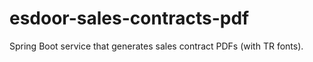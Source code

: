 # esdoor-sales-contracts-pdf
 Spring Boot service that generates sales contract PDFs (with TR fonts).
